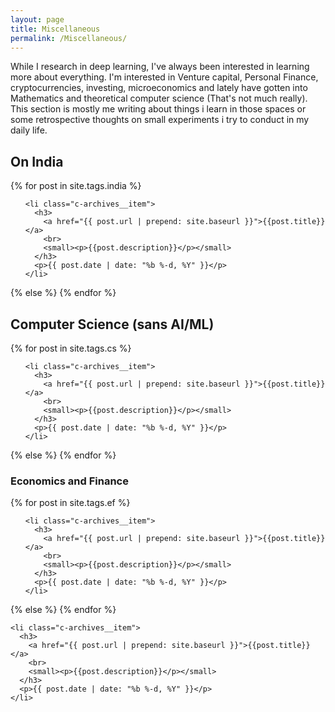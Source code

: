 ```yaml
---
layout: page
title: Miscellaneous 
permalink: /Miscellaneous/
---
```

While I research in deep learning, I've always been interested in learning more about everything. I'm interested in Venture capital, Personal Finance, cryptocurrencies, investing, microeconomics and lately have gotten into Mathematics and theoretical computer science (That's not much really). This section is mostly me writing about things i learn in those spaces or some retrospective thoughts on small experiments i try to conduct in my daily life.
<br class='brex'>

<h2>On India</h2>
<section class="c-archives">
  <link rel="shortcut icon" href="">
  {% for post in site.tags.india  %}
  <ul class="c-archives__list">

    <li class="c-archives__item">
      <h3>
        <a href="{{ post.url | prepend: site.baseurl }}">{{post.title}}</a>
        <br>
        <small><p>{{post.description}}</p></small>
      </h3>
      <p>{{ post.date | date: "%b %-d, %Y" }}</p>
    </li>

  </ul>
  {% else %}
{% endfor %}


<!-- <h2>Mathematics</h2>
<section class="c-archives">
  <link rel="shortcut icon" href="">
  {% for post in site.tags.math  %}
  <ul class="c-archives__list">
    <li class="c-archives__item">
      <h3>
        <a href="{{ post.url | prepend: site.baseurl }}">{{post.title}}</a>
        <br>
        <small><p>{{post.description}}</p></small>
      </h3>
      <p>{{ post.date | date: "%b %-d, %Y" }}</p>
    </li>
  </ul>
  {% else %}
{% endfor %} 
-->

<h2>Computer Science (sans AI/ML)</h2>
<section class="c-archives">
  <link rel="shortcut icon" href="">
  {% for post in site.tags.cs  %}
  <ul class="c-archives__list">

    <li class="c-archives__item">
      <h3>
        <a href="{{ post.url | prepend: site.baseurl }}">{{post.title}}</a>
        <br>
        <small><p>{{post.description}}</p></small>
      </h3>
      <p>{{ post.date | date: "%b %-d, %Y" }}</p>
    </li>

  </ul>
  {% else %}
{% endfor %}

<h1> Economics and Finance</h1>
<!-- <h2>Valuation</h2> -->



<section class="c-archives">
  <link rel="shortcut icon" href="">
  {% for post in site.tags.ef  %}
  <ul class="c-archives__list">

    <li class="c-archives__item">
      <h3>
        <a href="{{ post.url | prepend: site.baseurl }}">{{post.title}}</a>
        <br>
        <small><p>{{post.description}}</p></small>
      </h3>
      <p>{{ post.date | date: "%b %-d, %Y" }}</p>
    </li>

  </ul>
  {% else %}
{% endfor %}

  
<!-- <h1> Crypto</h1> -->
<!-- <h2>Valuation</h2> -->



<!--<section class="c-archives"> -->
<!--   <link rel="shortcut icon" href=""> -->
<!--   {% for post in site.tags.crypto  %} -->
<!--   <ul class="c-archives__list"> -->

    <li class="c-archives__item">
      <h3>
        <a href="{{ post.url | prepend: site.baseurl }}">{{post.title}}</a>
        <br>
        <small><p>{{post.description}}</p></small>
      </h3>
      <p>{{ post.date | date: "%b %-d, %Y" }}</p>
    </li>

<!--  </ul>-->
<!--   {% else %} -->
<!-- {% endfor %} -->
<!-- <h2>Microeconomics</h2>

 <!-- My first stop this year will be the course, MIT 14.01SC Principles of Microeconomics. One thing I aim to achieve by pursuing this course, is also observe how i learn and if MIT courses can be the first stop in Syllabus 2.0.
( Read <a href="https://danigrant.github.io/syllabus/">this</a> for more on syllabus 2.0, Thanks a lot to Dani Grant for the idea.) -->

  <!-- <link rel="shortcut icon" href="">
  {% for post in site.tags.me  %}
  <ul class="c-archives__list">

    <li class="c-archives__item">
      <h3>
        <a href="{{ post.url | prepend: site.baseurl }}">{{post.title}}</a>
        <br>
        <small><p>{{post.description}}</p></small>
      </h3>
      <p>{{ post.date | date: "%b %-d, %Y" }}</p>
    </li>

  </ul>
  {% else %}
{% endfor %}  -->

</section>
